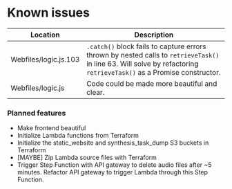 # Known issues
 |Location|Description
 |---|---|
 Webfiles/logic.js.103|`.catch()` block fails to capture errors thrown by nested calls to `retrieveTask()` in line 63. Will solve by refactoring `retrieveTask()` as a Promise constructor.
 Webfiles/logic.js|Code could be made more beautiful and clear.

### Planned features
* Make frontend beautiful
* Initialize Lambda functions from Terraform
* Initialize the static_website and synthesis_task_dump S3 buckets in Terraform
* [MAYBE] Zip Lambda source files with Terraform
* Trigger Step Function with API gateway to delete audio files after ~5 minutes. Refactor API gateway to trigger Lambda through this Step Function.
